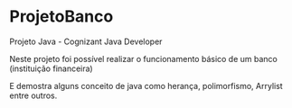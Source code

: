 # ProjetoBanco
Projeto Java - Cognizant Java Developer



Neste projeto foi possível realizar o funcionamento básico de um banco (instituição financeira)

E demostra alguns conceito de java como herança, polimorfismo, Arrylist entre outros.
